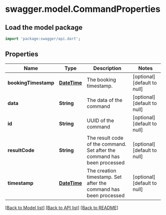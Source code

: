 # swagger.model.CommandProperties

## Load the model package
```dart
import 'package:swagger/api.dart';
```

## Properties
Name | Type | Description | Notes
------------ | ------------- | ------------- | -------------
**bookingTimestamp** | [**DateTime**](DateTime.md) | The booking timestamp. | [optional] [default to null]
**data** | **String** | The data of the command | [optional] [default to null]
**id** | **String** | UUID of the command | [optional] [default to null]
**resultCode** | **String** | The result code of the command. Set after the command has been processed | [optional] [default to null]
**timestamp** | [**DateTime**](DateTime.md) | The creation timestamp. Set after the command has been processed | [optional] [default to null]

[[Back to Model list]](../README.md#documentation-for-models) [[Back to API list]](../README.md#documentation-for-api-endpoints) [[Back to README]](../README.md)

